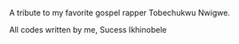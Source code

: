 A tribute to my favorite gospel rapper Tobechukwu Nwigwe. 

All codes written by me, Sucess Ikhinobele 
